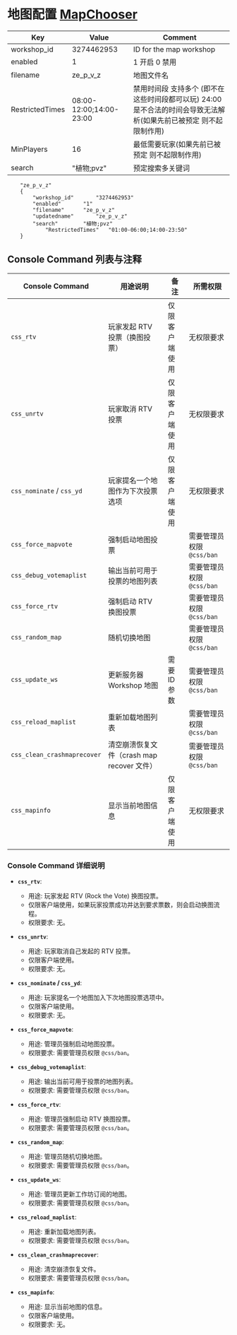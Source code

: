 
# 地图配置 [MapChooser](https://github.com/UpKK-Xnet-YYDCS/UPKK_ZE_PUBLIC/blob/master/cs2/counterstrikesharp/configs/plugins/MapChooser)


| Key             | Value                          | Comment                                        |
|-----------------|--------------------------------|------------------------------------------------|
| workshop_id     | 3274462953                      | ID for the map workshop                       |
| enabled         | 1                              | 1 开启 0 禁用                                  |
| filename        | ze_p_v_z                        | 地图文件名                                     |
| RestrictedTimes | 08:00-12:00;14:00-23:00         | 禁用时间段 支持多个 (即不在这些时间段都可以玩)  24:00是不合法的时间会导致无法解析(如果先前已被预定 则不起限制作用)      | 
| MinPlayers      | 16                             | 最低需要玩家(如果先前已被预定 则不起限制作用)                                   |
| search          | "植物;pvz"                       | 预定搜索多关键词                               |


```plaintext
	"ze_p_v_z"
	{
		"workshop_id"		"3274462953"
		"enabled"		"1"
		"filename"		"ze_p_v_z"
		"updatedname"		"ze_p_v_z"
		"search"		"植物;pvz"
        	"RestrictedTimes" 	"01:00-06:00;14:00-23:50"
	}
```


## Console Command 列表与注释

| Console Command               | 用途说明                                      | 备注                                | 所需权限                    |
|-------------------------------|-----------------------------------------------|-------------------------------------|-----------------------------|
| `css_rtv`                     | 玩家发起 RTV 投票（换图投票）                  | 仅限客户端使用                      | 无权限要求                   |
| `css_unrtv`                   | 玩家取消 RTV 投票                              | 仅限客户端使用                      | 无权限要求                   |
| `css_nominate` / `css_yd`     | 玩家提名一个地图作为下次投票选项                | 仅限客户端使用                      | 无权限要求                   |
| `css_force_mapvote`           | 强制启动地图投票                              |                                    | 需要管理员权限 `@css/ban`     |
| `css_debug_votemaplist`       | 输出当前可用于投票的地图列表                    |                                    | 需要管理员权限 `@css/ban`     |
| `css_force_rtv`               | 强制启动 RTV 换图投票                          |                                    | 需要管理员权限 `@css/ban`     |
| `css_random_map`              | 随机切换地图                                  |                                    | 需要管理员权限 `@css/ban`     |
| `css_update_ws`               | 更新服务器 Workshop 地图                      |需要ID参数                          | 需要管理员权限 `@css/ban`     |
| `css_reload_maplist`          | 重新加载地图列表                               |                                    | 需要管理员权限 `@css/ban`     |
| `css_clean_crashmaprecover`   | 清空崩溃恢复文件（crash map recover 文件）      |                                    | 需要管理员权限 `@css/ban`     |
| `css_mapinfo`                 | 显示当前地图信息                               | 仅限客户端使用                      | 无权限要求                   |

### Console Command 详细说明

- **`css_rtv`**: 
  - 用途: 玩家发起 RTV (Rock the Vote) 换图投票。
  - 仅限客户端使用，如果玩家投票成功并达到要求票数，则会启动换图流程。
  - 权限要求: 无。

- **`css_unrtv`**: 
  - 用途: 玩家取消自己发起的 RTV 投票。
  - 仅限客户端使用。
  - 权限要求: 无。

- **`css_nominate` / `css_yd`**: 
  - 用途: 玩家提名一个地图加入下次地图投票选项中。
  - 仅限客户端使用。
  - 权限要求: 无。

- **`css_force_mapvote`**: 
  - 用途: 管理员强制启动地图投票。
  - 权限要求: 需要管理员权限 `@css/ban`。

- **`css_debug_votemaplist`**: 
  - 用途: 输出当前可用于投票的地图列表。
  - 权限要求: 需要管理员权限 `@css/ban`。

- **`css_force_rtv`**: 
  - 用途: 管理员强制启动 RTV 换图投票。
  - 权限要求: 需要管理员权限 `@css/ban`。

- **`css_random_map`**: 
  - 用途: 管理员随机切换地图。
  - 权限要求: 需要管理员权限 `@css/ban`。

- **`css_update_ws`**: 
  - 用途: 管理员更新工作坊订阅的地图。
  - 权限要求: 需要管理员权限 `@css/ban`。

- **`css_reload_maplist`**: 
  - 用途: 重新加载地图列表。
  - 权限要求: 需要管理员权限 `@css/ban`。

- **`css_clean_crashmaprecover`**: 
  - 用途: 清空崩溃恢复文件。
  - 权限要求: 需要管理员权限 `@css/ban`。

- **`css_mapinfo`**: 
  - 用途: 显示当前地图的信息。
  - 仅限客户端使用。
  - 权限要求: 无。
